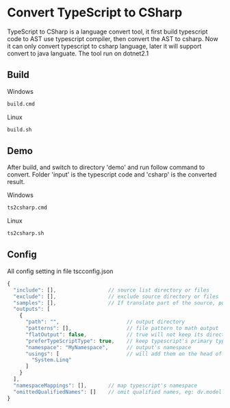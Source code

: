 # Convert TypeScript to CSharp
TypeScript to CSharp is a language convert tool, it first build typescript code to AST use typescript compiler, then convert the AST to csharp.
Now it can only convert typescript to csharp language, later it will support convert to java languate.
The tool run on dotnet2.1

## Build
Windows
```bash
build.cmd
```

Linux
```bash
build.sh
```

## Demo
After build, and switch to directory 'demo' and run follow command to convert.
Folder 'input' is the typescript code and 'csharp' is the converted result.

Windows
```bash
ts2csharp.cmd
```

Linux
```bash
ts2csharp.sh
```


## Config
All config setting in file tscconfig.json
```js
{
  "include": [],                 // source list directory or files
  "exclude": [],                 // exclude source directory or files
  "samples": [],                 // If translate part of the source, put class name here, it will convert all its referenced
  "outputs": [
    {
      "path": "",                      // output directory
	  "patterns": [],                  // file pattern to math output
      "flatOutput": false,             // true will not keep its directory hierarchy
      "preferTypeScriptType": true,    // keep typescript's primary type, when true please inlcude 'TypeScriptObject' project in your solution.
      "namespace": "MyNamespace",      // output's namespace
      "usings": [                      // will add them on the head of every file 
        "System.Linq"
      ]
    }
  ],
  "namespaceMappings": [],       // map typescript's namespace
  "omittedQualifiedNames": []    // omit qualified names, eg: dv.model
}
```